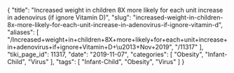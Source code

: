 {
    "title": "Increased weight in children 8X more likely for each unit increase in adenovirus (if ignore Vitamin D)",
    "slug": "increased-weight-in-children-8x-more-likely-for-each-unit-increase-in-adenovirus-if-ignore-vitamin-d",
    "aliases": [
        "/Increased+weight+in+children+8X+more+likely+for+each+unit+increase+in+adenovirus+if+ignore+Vitamin+D+\u2013+Nov+2019",
        "/11317"
    ],
    "tiki_page_id": 11317,
    "date": "2019-11-07",
    "categories": [
        "Obesity",
        "Infant-Child",
        "Virus"
    ],
    "tags": [
        "Infant-Child",
        "Obesity",
        "Virus"
    ]
}